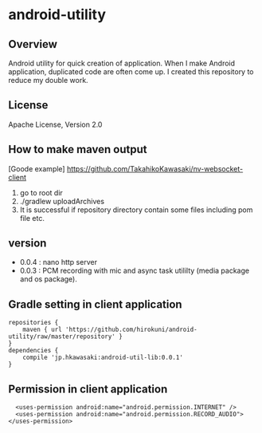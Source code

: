 android-utility
===================

Overview
--------

Android utility for quick creation of application. When I make Android application, duplicated code are often come up. I created this repository to reduce my double work.


License
-------

Apache License, Version 2.0


How to make maven output
-------
[Goode example] <https://github.com/TakahikoKawasaki/nv-websocket-client> 

1. go to root dir
2. ./gradlew uploadArchives
3. It is successful if repository directory contain some files including pom file etc.

version
-------
* 0.0.4 : nano http server
* 0.0.3 : PCM recording with mic and async task utililty (media package and os package).

Gradle setting in client application
-------

```Gradle
repositories {
    maven { url 'https://github.com/hirokuni/android-utility/raw/master/repository' }
}
dependencies {
    compile 'jp.hkawasaki:android-util-lib:0.0.1'
}
```

Permission in client application
-------
```Permission
  <uses-permission android:name="android.permission.INTERNET" />
  <uses-permission android:name="android.permission.RECORD_AUDIO"></uses-permission>
```
